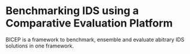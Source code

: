 # Benchmarking IDS using a Comparative Evaluation Platform
BICEP is a framework to benchmark, ensemble and evaluate abitrary IDS solutions in one framework.
